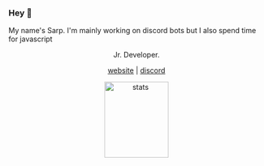 ### Hey 👋
My name's Sarp.
I'm mainly working on discord bots but I also spend time for javascript

<p align="center">Jr. Developer.</p>
<p align="center">
  <a href="https://sarptra.github.io" target="_blank">website</a>
  |
  <a href="https://discord.gg/AW5V9Um" target="_blank">discord</a>
</p>

<p align="center">
  <img src="https://github-readme-stats.vercel.app/api?username=sarptra&count_private=true&show_icons=true&theme=vue-dark&hide_border=true" width="50%" height="150px" alt="stats" />
</p>
